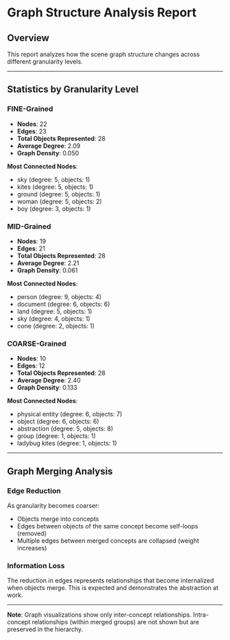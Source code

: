 # Graph Structure Analysis Report

## Overview

This report analyzes how the scene graph structure changes across different granularity levels.

---

## Statistics by Granularity Level

### FINE-Grained

- **Nodes**: 22
- **Edges**: 23
- **Total Objects Represented**: 28
- **Average Degree**: 2.09
- **Graph Density**: 0.050

**Most Connected Nodes**:
- sky (degree: 5, objects: 1)
- kites (degree: 5, objects: 1)
- ground (degree: 5, objects: 1)
- woman (degree: 5, objects: 2)
- boy (degree: 3, objects: 1)

### MID-Grained

- **Nodes**: 19
- **Edges**: 21
- **Total Objects Represented**: 28
- **Average Degree**: 2.21
- **Graph Density**: 0.061

**Most Connected Nodes**:
- person (degree: 9, objects: 4)
- document (degree: 6, objects: 6)
- land (degree: 5, objects: 1)
- sky (degree: 4, objects: 1)
- cone (degree: 2, objects: 1)

### COARSE-Grained

- **Nodes**: 10
- **Edges**: 12
- **Total Objects Represented**: 28
- **Average Degree**: 2.40
- **Graph Density**: 0.133

**Most Connected Nodes**:
- physical entity (degree: 6, objects: 7)
- object (degree: 6, objects: 6)
- abstraction (degree: 5, objects: 8)
- group (degree: 1, objects: 1)
- ladybug kites (degree: 1, objects: 1)

---

## Graph Merging Analysis

### Edge Reduction

As granularity becomes coarser:
- Objects merge into concepts
- Edges between objects of the same concept become self-loops (removed)
- Multiple edges between merged concepts are collapsed (weight increases)

### Information Loss

The reduction in edges represents relationships that become internalized when objects merge.
This is expected and demonstrates the abstraction at work.

---

**Note**: Graph visualizations show only inter-concept relationships.
Intra-concept relationships (within merged groups) are not shown but are preserved in the hierarchy.
